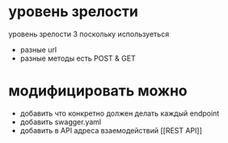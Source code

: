 # уровень зрелости
уровень зрелости 3 поскольку используеться
- разные url 
- разные методы есть POST & GET
# модифицировать можно
- добавить что конкретно должен делать каждый endpoint
- добавить swagger.yaml
- добавить в API адреса взаемодействий
[[REST API]]